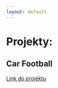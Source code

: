 ```yaml
---
layout: default
---
```



# Projekty:

## Car Football

[Link do projektu](./car-football/index.html)


